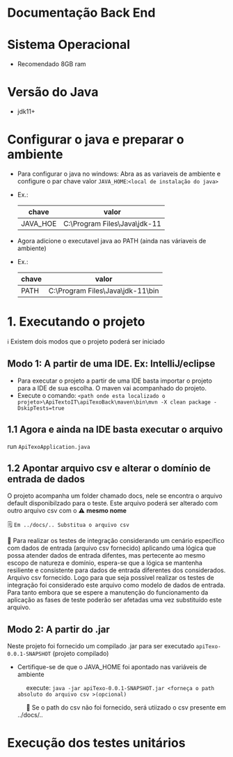# Documentação Back End

# Sistema Operacional
- Recomendado 8GB ram

# Versão do Java
- jdk11+

# Configurar o java e preparar o ambiente
- Para configurar o java no windows: Abra as as variaveis de ambiente e configure o par chave valor `JAVA_HOME`:`<local de instalação do java>`
- Ex.:
  
  <p></p>
  
  |chave    |  valor                        |
  |---------|-------------------------------|
  |JAVA_HOE |  C:\Program Files\Java\jdk-11 |

- Agora adicione o executavel java ao PATH (ainda nas váriaveis de ambiente)
- Ex.:
  
    <p></p>
  
  |chave    |  valor                        |
  |---------|-------------------------------|
  |PATH |  C:\Program Files\Java\jdk-11\bin |

# 1. Executando o projeto 
ℹ️ Existem dois modos que o projeto poderá ser iniciado

## Modo 1: A partir de uma IDE. Ex: IntelliJ/eclipse
- Para executar o projeto a partir de uma IDE basta importar o projeto para a IDE de sua escolha. O maven vai acompanhado do projeto.
- Execute o comando: `<path onde esta localizado o projeto>\ApiTextoIT\apiTexoBack\maven\bin\mvn -X clean package -DskipTests=true`

## 1.1 Agora e ainda na IDE basta executar o arquivo 
run `ApiTexoApplication.java`

## 1.2 Apontar arquivo csv e alterar o domínio de entrada de dados 
O projeto acompanha um folder chamado docs, nele se encontra o arquivo default disponibilzado para o teste. Este arquivo poderá ser alterado com outro arquivo csv com o ⚠️ **mesmo nome**
    <p></p>
🗒️ `Em ../docs/.. Substitua o arquivo csv`  <p></p>
📓 Para realizar os testes de integração considerando um cenário específico com dados de entrada (arquivo csv fornecido) aplicando uma lógica que possa atender dados de entrada difentes, mas pertecente ao mesmo escopo de natureza e domínio, espera-se que a lógica se mantenha resiliente e consistente para dados de entrada diferentes dos considerados. Arquivo csv fornecido. Logo para que seja possível realizar os testes de integração foi considerado este arquivo como modelo de dados de entrada. Para tanto embora que se espere a manutenção do funcionamento da aplicação as fases de teste poderão ser afetadas uma vez substituído este arquivo.

   
## Modo 2: A partir do .jar
Neste projeto foi fornecido um compilado .jar para ser executado `apiTexo-0.0.1-SNAPSHOT` (projeto compilado)
- Certifique-se de que o JAVA_HOME foi apontado nas variáveis de ambiente
      <p></p>
  &nbsp;&nbsp;&nbsp;&nbsp; execute: `java -jar apiTexo-0.0.1-SNAPSHOT.jar <forneça o path absoluto do arquivo csv >(opcional)`
     <p></p>
  &nbsp;&nbsp;&nbsp;&nbsp; 📓 Se o path do csv não foi fornecido, será utiizado o csv presente em ../docs/..
  

# Execução dos testes unitários




